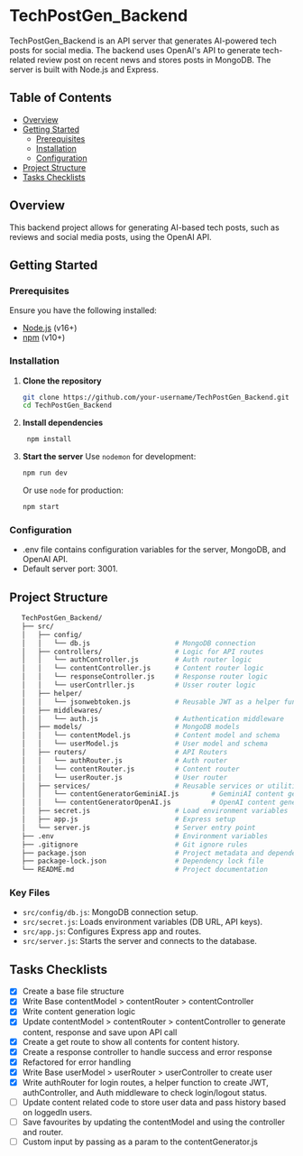 # TechPostGen_Backend

TechPostGen_Backend is an API server that generates AI-powered tech posts for social media. The backend uses OpenAI's API to generate tech-related review post on recent news and stores posts in MongoDB. The server is built with Node.js and Express.

## Table of Contents

- [Overview](#overview)
- [Getting Started](#getting-started)
  - [Prerequisites](#prerequisites)
  - [Installation](#installation)
  - [Configuration](#configuration)
- [Project Structure](#project-structure)
- [Tasks Checklists](#tasks-checklists)


## Overview

This backend project allows for generating AI-based tech posts, such as reviews and social media posts, using the OpenAI API.

## Getting Started

### Prerequisites

Ensure you have the following installed:

- [Node.js](https://nodejs.org/) (v16+)
- [npm](https://docs.npmjs.com/cli/v10/commands/npm-install) (v10+)


### Installation

1. **Clone the repository**

   ```bash
   git clone https://github.com/your-username/TechPostGen_Backend.git
   cd TechPostGen_Backend

2. **Install dependencies**

   ```bash
    npm install

3. **Start the server**
    Use `nodemon` for development:
    ```bash
    npm run dev
    ```
    Or use `node` for production:
    ```bash
    npm start
    ```


### Configuration
   - .env file contains configuration variables for the server, MongoDB, and OpenAI API.
   - Default server port: 3001.

## Project Structure

 ```bash
    TechPostGen_Backend/
    ├── src/
    │   ├── config/
    │   │   └── db.js                     # MongoDB connection
    │   ├── controllers/                  # Logic for API routes
    │   │   └── authController.js         # Auth router logic
    │   │   └── contentController.js      # Content router logic
    │   │   └── responseController.js     # Response router logic
    │   │   └── userContrller.js          # Usser router logic
    │   ├── helper/
    │   │   └── jsonwebtoken.js           # Reusable JWT as a helper function
    │   ├── middlewares/
    │   │   └── auth.js                   # Authentication middleware
    │   ├── models/                       # MongoDB models
    │   │   └── contentModel.js           # Content model and schema
    │   │   └── userModel.js              # User model and schema
    │   ├── routers/                      # API Routers
    │   │   └── authRouter.js             # Auth router
    │   │   └── contentRouter.js          # Content router
    │   │   └── userRouter.js             # User router
    │   ├── services/                     # Reusable services or utilities
    │   │   └── contentGeneratorGeminiAI.js        # GeminiAI content generation logic
    │   │   └── contentGeneratorOpenAI.js          # OpenAI content generation logic
    │   ├── secret.js                     # Load environment variables
    │   ├── app.js                        # Express setup
    │   └── server.js                     # Server entry point
    ├── .env                              # Environment variables
    ├── .gitignore                        # Git ignore rules
    ├── package.json                      # Project metadata and dependencies
    ├── package-lock.json                 # Dependency lock file
    └── README.md                         # Project documentation

```

### Key Files

   - `src/config/db.js`: MongoDB connection setup.
   - `src/secret.js`: Loads environment variables (DB URL, API keys).
   - `src/app.js`: Configures Express app and routes.
   - `src/server.js`: Starts the server and connects to the database.


## Tasks Checklists

   - [x] Create a base file structure
   - [x] Write Base contentModel > contentRouter > contentController  
   - [x] Write content generation logic
   - [x] Update contentModel > contentRouter > contentController to generate content, response and save upon API call
   - [x] Create a get route to show all contents for content history.
   - [x] Create a response controller to handle success and error response
   - [x] Refactored for error handling
   - [x] Write Base userModel > userRouter > userController to create user
   - [x] Write authRouter for login routes, a helper function to create JWT, authController, and Auth middleware to check login/logout status.
   - [ ] Update content related code to store user data and pass history based on loggedIn users.
   - [ ] Save favourites by updating the contentModel and using the controller and router.
   - [ ] Custom input by passing as a param to the contentGenerator.js
